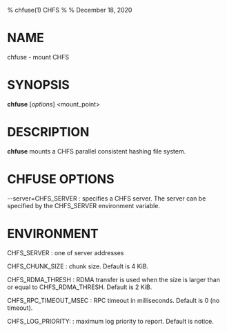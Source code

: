 % chfuse(1) CHFS
%
% December 18, 2020

# NAME
chfuse - mount CHFS

# SYNOPSIS
**chfuse** [_options_] <mount_point>

# DESCRIPTION
**chfuse** mounts a CHFS parallel consistent hashing file system.

# CHFUSE OPTIONS
\--server=CHFS_SERVER
: specifies a CHFS server.  The server can be specified by the CHFS_SERVER environment variable.

# ENVIRONMENT
CHFS_SERVER
: one of server addresses

CHFS_CHUNK_SIZE
: chunk size.  Default is 4 KiB.

CHFS_RDMA_THRESH
: RDMA transfer is used when the size is larger than or equal to CHFS_RDMA_THRESH.  Default is 2 KiB.

CHFS_RPC_TIMEOUT_MSEC
: RPC timeout in milliseconds.  Default is 0 (no timeout).

CHFS_LOG_PRIORITY:
: maximum log priority to report.  Default is notice.
